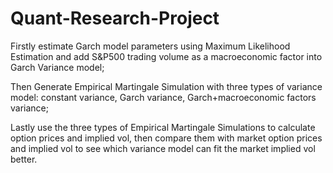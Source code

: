 # Quant-Research-Project

Firstly estimate Garch model parameters using Maximum Likelihood Estimation and add S&P500 trading volume as a macroeconomic factor into Garch Variance model;

Then Generate Empirical Martingale Simulation with three types of variance model: constant variance, Garch variance, Garch+macroeconomic factors variance;

Lastly use the three types of Empirical Martingale Simulations to calculate option prices and implied vol, then compare them with market option prices and implied vol to see which variance model can fit the market implied vol better. 
